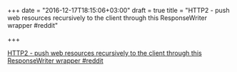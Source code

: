 +++
date = "2016-12-17T18:15:06+03:00"
draft = true
title = "HTTP2 - push web resources recursively to the client through this ResponseWriter wrapper  #reddit"

+++

<p><a href="https://t.co/sqyHJTAzui">HTTP2 - push web resources recursively to the client through this ResponseWriter wrapper  #reddit</a></p>
